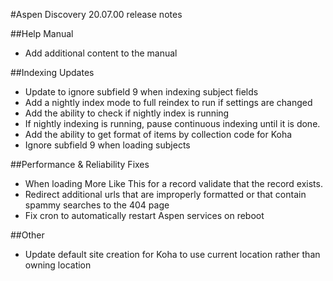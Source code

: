 #Aspen Discovery 20.07.00 release notes

##Help Manual 
- Add additional content to the manual 

##Indexing Updates
- Update to ignore subfield 9 when indexing subject fields
- Add a nightly index mode to full reindex to run if settings are changed
- Add the ability to check if nightly index is running
- If nightly indexing is running, pause continuous indexing until it is done. 
- Add the ability to get format of items by collection code for Koha
- Ignore subfield 9 when loading subjects

##Performance & Reliability Fixes
- When loading More Like This for a record validate that the record exists.
- Redirect additional urls that are improperly formatted or that contain spammy searches to the 404 page
- Fix cron to automatically restart Aspen services on reboot

##Other
- Update default site creation for Koha to use current location rather than owning location